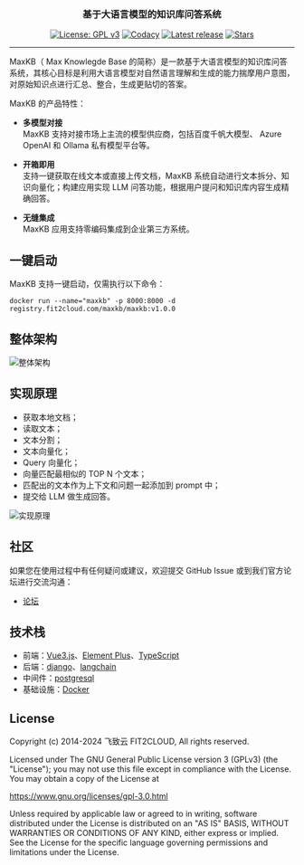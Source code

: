 <p align="center"></p>
        <h3 align="center">基于大语言模型的知识库问答系统</h3>
        <p align="center">
          <a href="https://www.gnu.org/licenses/old-licenses/gpl-3.0"><img src="https://img.shields.io/github/license/1Panel-dev/maxkb?color=%231890FF" alt="License: GPL v3"></a>
          <a href="https://app.codacy.com/gh/1Panel-dev/maxkb?utm_source=github.com&utm_medium=referral&utm_content=1Panel-dev/maxkb&utm_campaign=Badge_Grade_Dashboard"><img src="https://app.codacy.com/project/badge/Grade/da67574fd82b473992781d1386b937ef" alt="Codacy"></a>
          <a href="https://github.com/1Panel-dev/maxkb/releases/latest"><img src="https://img.shields.io/github/v/release/1Panel-dev/maxkb" alt="Latest release"></a>
          <a href="https://github.com/1Panel-dev/maxkb"><img src="https://img.shields.io/github/stars/1Panel-dev/maxkb?color=%231890FF&style=flat-square" alt="Stars"></a>
        
</p>
<hr/>


MaxKB（ Max Knowlegde Base 的简称）是一款基于大语言模型的知识库问答系统，其核心目标是利用大语言模型对自然语言理解和生成的能力揣摩用户意图，对原始知识点进行汇总、整合，生成更贴切的答案。   

MaxKB 的产品特性：
- **多模型对接**  
MaxKB 支持对接市场上主流的模型供应商，包括百度千帆大模型、 Azure OpenAI 和 Ollama 私有模型平台等。

- **开箱即用**    
支持一键获取在线文本或直接上传文档，MaxKB 系统自动进行文本拆分、知识向量化；构建应用实现 LLM 问答功能，根据用户提问和知识库内容生成精确回答。

- **无缝集成**    
MaxKB 应用支持零编码集成到企业第三方系统。

## 一键启动

MaxKB 支持一键启动，仅需执行以下命令：
```
docker run --name="maxkb" -p 8000:8000 -d registry.fit2cloud.com/maxkb/maxkb:v1.0.0
```

## 整体架构

![整体架构](img/index/arch.jpg)

## 实现原理

- 获取本地文档；
- 读取文本；
- 文本分割；
- 文本向量化；
- Query 向量化；
- 向量匹配最相似的 TOP N 个文本；
- 匹配出的文本作为上下文和问题一起添加到 prompt 中；
- 提交给 LLM 做生成回答。
  
![实现原理](<img/index/Implementation principle.png>)

## 社区

如果您在使用过程中有任何疑问或建议，欢迎提交 GitHub Issue 或到我们官方论坛进行交流沟通：

-   [论坛](https://bbs.fit2cloud.com/)

## 技术栈

-   前端：[Vue3.js](https://cn.vuejs.org/)、[Element Plus](https://element-plus.org/zh-CN/)、[TypeScript](https://www.tslang.cn/)
-   后端：[django](https://www.djangoproject.com/)、[langchain](https://www.langchain.com/)
-   中间件：[postgresql](https://www.postgresql.org/)  
-   基础设施：[Docker](https://www.docker.com/)



## License

Copyright (c) 2014-2024 飞致云 FIT2CLOUD, All rights reserved.

Licensed under The GNU General Public License version 3 (GPLv3)  (the "License"); you may not use this file except in compliance with the License. You may obtain a copy of the License at

<https://www.gnu.org/licenses/gpl-3.0.html>

Unless required by applicable law or agreed to in writing, software distributed under the License is distributed on an "AS IS" BASIS, WITHOUT WARRANTIES OR CONDITIONS OF ANY KIND, either express or implied. See the License for the specific language governing permissions and limitations under the License.
